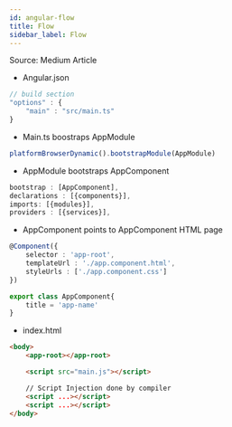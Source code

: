 ```yaml
---
id: angular-flow
title: Flow
sidebar_label: Flow
---
```


Source: Medium Article

- Angular.json

```ts title="angular.json"
// build section
"options" : {
    "main" : "src/main.ts"
}
```

- Main.ts boostraps AppModule

```ts title="main.ts"
platformBrowserDynamic().bootstrapModule(AppModule)
```

- AppModule bootstraps AppComponent

```ts title="app.module.ts"
bootstrap : [AppComponent],
declarations : [{components}],
imports: [{modules}],
providers : [{services}],
```

- AppComponent points to AppComponent HTML page

```ts title="app.component.ts"
@Component({
    selector : 'app-root',
    templateUrl : './app.component.html',
    styleUrls : ['./app.component.css']
})

export class AppComponent{
    title = 'app-name'
}
```

- index.html

```html title="index.html"
<body>
    <app-root></app-root>

    <script src="main.js"></script>

    // Script Injection done by compiler
    <script ...></script>
    <script ...></script>
</body>

```
